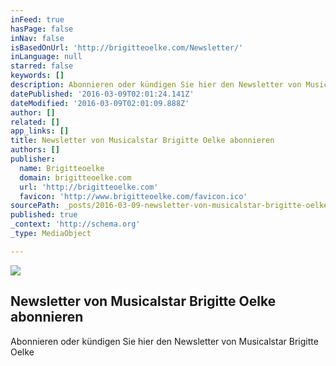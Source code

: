 ```yaml
---
inFeed: true
hasPage: false
inNav: false
isBasedOnUrl: 'http://brigitteoelke.com/Newsletter/'
inLanguage: null
starred: false
keywords: []
description: Abonnieren oder kündigen Sie hier den Newsletter von Musicalstar Brigitte Oelke
datePublished: '2016-03-09T02:01:24.141Z'
dateModified: '2016-03-09T02:01:09.888Z'
author: []
related: []
app_links: []
title: Newsletter von Musicalstar Brigitte Oelke abonnieren
authors: []
publisher:
  name: Brigitteoelke
  domain: brigitteoelke.com
  url: 'http://brigitteoelke.com'
  favicon: 'http://www.brigitteoelke.com/favicon.ico'
sourcePath: _posts/2016-03-09-newsletter-von-musicalstar-brigitte-oelke-abonnieren.md
published: true
_context: 'http://schema.org'
_type: MediaObject

---
```

![](https://s3-us-west-2.amazonaws.com/the-grid-img/p/3bb44fab0dd086e5dc593c049b07ffbea8b632e8.jpg)

<article style=""><h1>Newsletter von Musicalstar Brigitte Oelke abonnieren</h1><p>Abonnieren oder kündigen Sie hier den Newsletter von Musicalstar Brigitte Oelke</p></article>